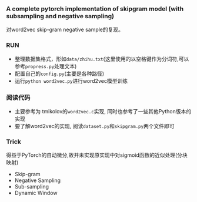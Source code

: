 ### A complete pytorch implementation of skipgram model (with subsampling and negative sampling)

对word2vec skip-gram negative sample的复现。


### RUN

 - 整理数据集格式，形如`data/zhihu.txt`(这里使用的以空格键作为分词符,可以参考`propress.py`处理文本)
 - 配置自己的`config.py`(主要是各种路径)
 - 运行`python word2vec.py`进行word2vec模型训练

### 阅读代码
 - 主要参考为 tmikolov的`word2vec.c`实现, 同时也参考了一些其他Python版本的实现
 - 要了解word2vec的实现, 阅读`dataset.py`和`skipgram.py`两个文件即可

### Trick
 得益于PyTorch的自动微分,故并未实现原实现中对sigmoid函数的近似处理(分块映射)
 - Skip-gram
 - Negative Sampling
 - Sub-sampling
 - Dynamic Window


